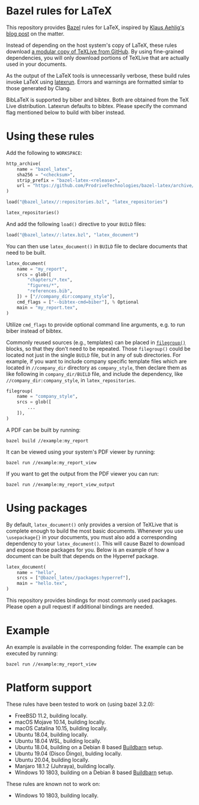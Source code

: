# Bazel rules for LaTeX

This repository provides [Bazel](https://bazel.build/) rules for LaTeX,
inspired by [Klaus Aehlig's blog post](http://www.linta.de/~aehlig/techblog/2017-02-19.html)
on the matter.

Instead of depending on the host system's copy of LaTeX, these rules
download [a modular copy of TeXLive from GitHub](https://github.com/ProdriveTechnologies/texlive-modular).
By using fine-grained dependencies, you will only download portions of
TeXLive that are actually used in your documents.

As the output of the LaTeX tools is unnecessarily verbose, these build
rules invoke LaTeX using [latexrun](https://github.com/aclements/latexrun).
Errors and warnings are formatted simlar to those generated by Clang.

BibLaTeX is supported by biber and bibtex. Both are obtained from the
TeX Live distribution. Latexrun defaults to bibtex. Please specify the
command flag mentioned below to build with biber instead.

# Using these rules

Add the following to `WORKSPACE`:

```python
http_archive(
    name = "bazel_latex",
    sha256 = "<checksum>",
    strip_prefix = "bazel-latex-<release>",
    url = "https://github.com/ProdriveTechnologies/bazel-latex/archive/v<release>.tar.gz",
)

load("@bazel_latex//:repositories.bzl", "latex_repositories")

latex_repositories()
```

And add the following `load()` directive to your `BUILD` files:

```python
load("@bazel_latex//:latex.bzl", "latex_document")
```

You can then use `latex_document()` in `BUILD` file to declare documents that need to be
built.

```python
latex_document(
    name = "my_report",
    srcs = glob([
        "chapters/*.tex",
        "figures/*",
        "references.bib",
    ]) + ["//company_dir:company_style"],
    cmd_flags = ["--bibtex-cmd=biber"], % Optional
    main = "my_report.tex",
)
```

Utilize `cmd_flags` to provide optional command line arguments, e.g. to run
biber instead of bibtex.

Commonly reused sources (e.g., templates) can be placed in
[`filegroup()`](https://docs.bazel.build/versions/master/be/general.html#filegroup)
blocks, so that they don't need to be repeated. Those `filegroup()` could
be located not just in the single `BUILD` file, but in any of sub directories.
For example, if you want to include company specific template files which are
located in `//company_dir` directory as `company_style`, then declare them as
like following in `company_dir/BUILD` file, and include the dependency, like
`//company_dir:company_style`, in `latex_repositories`.

```python
filegroup(
    name = "company_style",
    srcs = glob([
        ...
    ]),
)
```

A PDF can be built by running:

```
bazel build //example:my_report
```

It can be viewed using your system's PDF viewer by running:

```
bazel run //example:my_report_view
```

If you want to get the output from the PDF viewer you can run:

```
bazel run //example:my_report_view_output
```

# Using packages

By default, `latex_document()` only provides a version of TeXLive that
is complete enough to build the most basic documents. Whenever you use
`\usepackage{}` in your documents, you must also add a corresponding
dependency to your `latex_document()`. This will cause Bazel to download
and expose those packages for you. Below is an example of how a document
can be built that depends on the Hyperref package.

```python
latex_document(
    name = "hello",
    srcs = ["@bazel_latex//packages:hyperref"],
    main = "hello.tex",
)
```

This repository provides bindings for most commonly used packages.
Please open a pull request if additional bindings are needed.

# Example

An example is available in the corresponding folder. The example can
be executed by running:
```
bazel run //example:my_report_view
```

# Platform support

These rules have been tested to work on (using bazel 3.2.0):

- FreeBSD 11.2, building locally.
- macOS Mojave 10.14, building locally.
- macOS Catalina 10.15, building locally.
- Ubuntu 18.04, building locally.
- Ubuntu 18.04 WSL, building locally.
- Ubuntu 18.04, building on a Debian 8 based
  [Buildbarn](https://github.com/buildbarn) setup.
- Ubuntu 19.04 (Disco Dingo), bulding locally.
- Ubuntu 20.04, building locally.
- Manjaro 18.1.2 (Juhraya), building locally.
- Windows 10 1803, building on a Debian 8 based
  [Buildbarn](https://github.com/buildbarn) setup.

These rules are known not to work on:

- Windows 10 1803, building locally.
